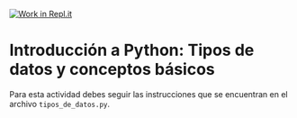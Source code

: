 [![Work in Repl.it](https://classroom.github.com/assets/work-in-replit-14baed9a392b3a25080506f3b7b6d57f295ec2978f6f33ec97e36a161684cbe9.svg)](https://classroom.github.com/online_ide?assignment_repo_id=4143086&assignment_repo_type=AssignmentRepo)

# Introducción a Python: Tipos de datos y conceptos básicos

Para esta actividad debes seguir las instrucciones que se encuentran en el archivo `tipos_de_datos.py`.
